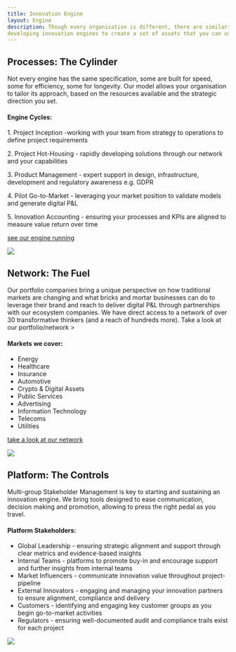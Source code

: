 ```yaml
---
title: Innovation Engine
layout: Engine
description: Though every organisation is different, there are similarities. We've leveraged our experience in
developing innovation engines to create a set of assets that you can use to accelerate your organisations build.
---
```

<section class="font-sans-serif text-smooth bg-white antialiased leading-normal mx-auto p-8 bg-repeat bg-full" style="background-image: url('/dot.svg');">
<div class="p-8">
<h1 class="font-serif border-b-4 border-green mx-8">
Processes:
<span class="font-sans text-xl font-light italic text-blue-light">The Cylinder</span>
</h1>
<div class="flex flex-wrap items-top">
<!--col1-->
<div class="md:w-1/3 mx-8">
<p class="py-4">Not every engine has the same specification, some are built for speed, some for efficiency,
some for longevity. Our model allows your organisation to tailor its approach, based on the resources
available and the strategic direction you set.</p>
<!--Engine cycles-->
<div class="text-xs bg-blue-lightest rounded p-4">
<h4 class="text-lg text-blue-darkest">Engine Cycles:</h4>
<p class="border-b-2 border-green my-2 py-2">
<span class="font-bold text-base">1. Project Inception -</span>working with your team from strategy to
operations to define project requirements
</p>
<p class="border-b-2 border-green my-2 py-2">
<span class="font-bold text-base">2. Project Hot-Housing -</span> rapidly developing solutions through our
network and your capabilities
</p>
<p class="border-b-2 border-green my-2 py-2">
<span class="font-bold text-base">3. Product Management -</span> expert support in design, infrastructure,
development and regulatory awareness e.g. GDPR
</p>
<p class="border-b-2 border-green my-2 py-2">
<span class="font-bold text-base">4. Pilot Go-to-Market -</span> leveraging your market position to
validate models and generate digital P&L
</p>
<p class="border-b-2 border-green my-2 py-2">
<span class="font-bold text-base">5. Innovation Accounting -</span> ensuring your processes and KPIs are
aligned to measure value return over time
</p>
</div>
<!--./Engine cycles-->
<p>
<a href="/projects" class="no-underline font-serif font-semibold text-lg text-blue block bg-white w-64 py-2 px-4 my-4 mb-8 mx-auto text-center shadow-green border-2 border-green hover:bg-green hover:shadow-white hover:text-white">see
our engine running</a>
</p>
</div>
<!--./col1-->
<!--col2-->
<div class="p-8 md:flex-1">
<img src="/engineprocess.svg" class="w-full mx-auto">
</div>
<!--./col2-->
</div>
</div>
<div class="p-8">
<h1 class="font-serif border-b-4 border-green mx-8">
Network:
<span class="font-sans text-xl font-light italic text-blue-light">The Fuel</span>
</h1>
<div class="flex flex-wrap items-top">
<!--col1-->
<div class="md:w-1/3 mx-8">
<p class="py-4">
Our portfolio companies bring a unique perspective on how traditional markets are changing and what bricks
and mortar businesses can do to leverage their brand and reach to deliver digital P&L through partnerships
with our ecosystem companies. We have direct access to a network of over 30 transformative thinkers (and a
reach of hundreds more).
Take a look at our portfolio/network >
</p>
<!--Engine cycles-->
<div class="text-xs bg-blue-lightest rounded p-4">
<h4 class="text-lg text-green-darker">Markets we cover:</h4>
<ul class="border-b-2 border-green my-2 py-2">
<li>Energy</li>
<li>Healthcare</li>
<li>Insurance</li>
<li>Automotive</li>
<li>Crypto & Digital Assets</li>
<li>Public Services</li>
<li>Advertising</li>
<li>Information Technology</li>
<li>Telecoms</li>
<li>Utilities</li>
</ul>
</div>
<p>
<a href="/projects" class="no-underline font-serif font-semibold text-lg text-blue block bg-white w-64 py-2 px-4 my-4 mb-8 mx-auto text-center shadow-green border-2 border-green hover:bg-green hover:shadow-white hover:text-white">take
a look at our network</a>
</p>
<!--./Engine cycles-->
</div>
<!--./col1-->
<!--col2-->
<div class="p-4 md:flex-1 md:m-8">
<img src="/globalskills.svg" class="w-full mx-auto">
</div>
</div>
<!--./col2-->
</div>
<div class="p-8">
<h1 class="font-serif border-b-4 border-green mx-8">
Platform:
<span class="font-sans text-xl font-light italic text-blue-light">The Controls</span>
</h1>
<div class="flex flex-wrap items-top">
<!--col1-->
<div class="md:w-1/3 mx-8">
<p class="py-4">Multi-group Stakeholder Management is key to starting and sustaining an innovation engine. We
bring tools designed to ease communication, decision making and promotion, allowing to press the right pedal
as you travel.</p>
<!--Engine cycles-->
<div class="text-xs bg-blue-lightest rounded p-4">
<h4 class="text-lg text-green-darker">Platform Stakeholders:</h4>
<ul>
<li>Global Leadership - ensuring strategic alignment and support through clear metrics and evidence-based
insights</li>
<li>Internal Teams - platforms to promote buy-in and encourage support and further insights from internal
teams</li>
<li>Market Influencers - communicate innovation value throughout project-pipeline</li>
<li>External Innovators - engaging and managing your innovation partners to ensure alignment, compliance
and delivery</li>
<li>Customers - identifying and engaging key customer groups as you begin go-to-market activities</li>
<li>Regulators - ensuring well-documented audit and compliance trails exist for each project</li>
</ul>
</div>
<!--./Engine cycles-->
</div>
<!--./col1-->
<!--col2-->
<div class="p-4 md:flex-1 md:m-8">
<img src="/enginemetrics.svg" class="w-full mx-auto">
</div>
</div>
<!--./col2-->
</div>
</section>